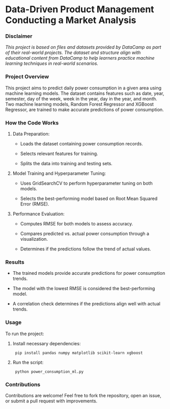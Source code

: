 # Data-Driven Product Management Conducting a Market Analysis

### Disclaimer
*This project is based on files and datasets provided by DataCamp as part of their real-world projects. The dataset and structure align with educational content from DataCamp to help learners practice machine learning techniques in real-world scenarios.*

### Project Overview

This project aims to predict daily power consumption in a given area using machine learning models. The dataset contains features such as date, year, semester, day of the week, week in the year, day in the year, and month. Two machine learning models, Random Forest Regressor and XGBoost Regressor, are trained to make accurate predictions of power consumption.

### How the Code Works

1. Data Preparation:

    - Loads the dataset containing power consumption records.

    - Selects relevant features for training.

    - Splits the data into training and testing sets.

2. Model Training and Hyperparameter Tuning:

    - Uses GridSearchCV to perform hyperparameter tuning on both models.

    - Selects the best-performing model based on Root Mean Squared Error (RMSE).

3. Performance Evaluation:

    - Computes RMSE for both models to assess accuracy.

    - Compares predicted vs. actual power consumption through a visualization.

    - Determines if the predictions follow the trend of actual values.

### Results

  - The trained models provide accurate predictions for power consumption trends.

  - The model with the lowest RMSE is considered the best-performing model.

  - A correlation check determines if the predictions align well with actual trends.

### Usage

To run the project:

1. Install necessary dependencies:

        pip install pandas numpy matplotlib scikit-learn xgboost

2. Run the script:

        python power_consumption_ml.py

### Contributions

Contributions are welcome! Feel free to fork the repository, open an issue, or submit a pull request with improvements.
